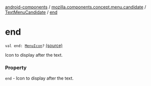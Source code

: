 [android-components](../../index.md) / [mozilla.components.concept.menu.candidate](../index.md) / [TextMenuCandidate](index.md) / [end](./end.md)

# end

`val end: `[`MenuIcon`](../-menu-icon.md)`?` [(source)](https://github.com/mozilla-mobile/android-components/blob/master/components/concept/menu/src/main/java/mozilla/components/concept/menu/candidate/MenuCandidate.kt#L28)

Icon to display after the text.

### Property

`end` - Icon to display after the text.